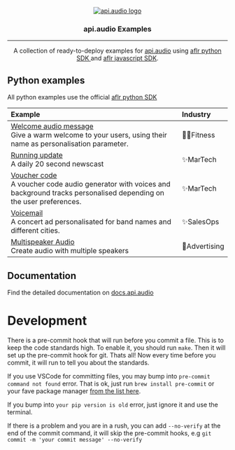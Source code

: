 <p align="center">
<a href="https://www.api.audio/" rel="noopener">
 <img src="https://d9hhrg4mnvzow.cloudfront.net/www.api.audio/ddeb49ef-logo-api-audio-isolines_10au02y000000000000028.png" alt="api.audio logo"></a>
</p>

<h3 align="center">api.audio Examples</h3>

---

<p align="center"> A collection of ready-to-deploy examples for <a href="https://www.api.audio/" rel="noopener">api.audio</a> using <a href="https://github.com/aflorithmic/aflr_python" rel="noopener"> aflr python SDK </a> and <a href="https://github.com/aflorithmic/aflr_npm" rel="noopener">aflr javascript SDK</a>.
    <br>
</p>

## Python examples

All python examples use the official <a href="https://github.com/aflorithmic/aflr_python" rel="noopener"> aflr python SDK </a>

| Example                                                                                                                                                                                                         | Industry      |
| :-------------------------------------------------------------------------------------------------------------------------------------------------------------------------------------------------------------- | :------------ |
| [Welcome audio message](https://github.com/aflorithmic/examples/blob/main/python/welcome.py) <br/> Give a warm welcome to your users, using their name as personalisation parameter.                            | 🏃‍♂️Fitness     |
| [Running update](https://github.com/aflorithmic/examples/blob/main/python/NewsCast.py) <br/> A daily 20 second newscast                 |✨MarTech     |
| [Voucher code](https://github.com/aflorithmic/examples/blob/main/python/voucher_code.py) <br/> A voucher code audio generator with voices and background tracks personalised depending on the user preferences. | ✨MarTech     |
| [Voicemail](https://github.com/aflorithmic/examples/blob/main/python/ContentVersioning.py) <br/> A concert ad personalisated for band names and different cities.                                                | ✨SalesOps    |
| [Multispeaker Audio](https://github.com/aflorithmic/examples/blob/main/python/multispeaker.py) <br/> Create audio with multiple speakers                                                                        | 🎵Advertising |

## Documentation

Find the detailed documentation on [docs.api.audio](https://docs.api.audio)

# Development

There is a pre-commit hook that will run before you commit a file. This is to keep the code standards high. To enable it, you should run `make`. Then it will set up the pre-commit hook for git. Thats all! Now every time before you commit, it will run to tell you about the standards.

If you use VSCode for committing files, you may bump into `pre-commit command not found` error. That is ok, just run `brew install pre-commit` or your fave package manager [from the list here](https://pre-commit.com/#installation).

If you bump into `your pip version is old` error, just ignore it and use the terminal.

If there is a problem and you are in a rush, you can add `--no-verify` at the end of the commit command, it will skip the pre-commit hooks, e.g `git commit -m 'your commit message' --no-verify`
